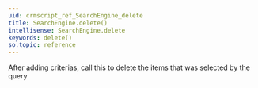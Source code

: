 ```yaml
---
uid: crmscript_ref_SearchEngine_delete
title: SearchEngine.delete()
intellisense: SearchEngine.delete
keywords: delete()
so.topic: reference
---
```


After adding criterias, call this to delete the items that was selected by the query


